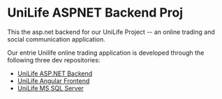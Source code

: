 # UniLife ASPNET Backend Proj
This the asp.net backend for our UniLife Project -- an online trading and social communication application.

Our entrie Unilife online trading application is developed through the following three dev repositories:

- [UniLife ASP.NET Backend](https://github.com/collSteve/UniLife-ASPNET-Backend-Proj)
- [UniLife Angular Frontend](https://github.com/collSteve/UniLife-Angular-Frontend-Proj)
- [UniLife MS SQL Server](https://github.com/collSteve/UniLife_SQL_Server_Proj)
